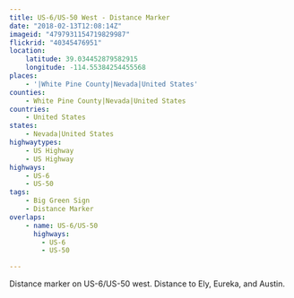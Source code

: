 ```yaml
---
title: US-6/US-50 West - Distance Marker
date: "2018-02-13T12:08:14Z"
imageid: "4797931154719829987"
flickrid: "40345476951"
location:
    latitude: 39.034452879582915
    longitude: -114.55384254455568
places:
    - '|White Pine County|Nevada|United States'
counties:
    - White Pine County|Nevada|United States
countries:
    - United States
states:
    - Nevada|United States
highwaytypes:
    - US Highway
    - US Highway
highways:
    - US-6
    - US-50
tags:
    - Big Green Sign
    - Distance Marker
overlaps:
    - name: US-6/US-50
      highways:
        - US-6
        - US-50

---
```

Distance marker on US-6/US-50 west.  Distance to Ely, Eureka, and Austin.
